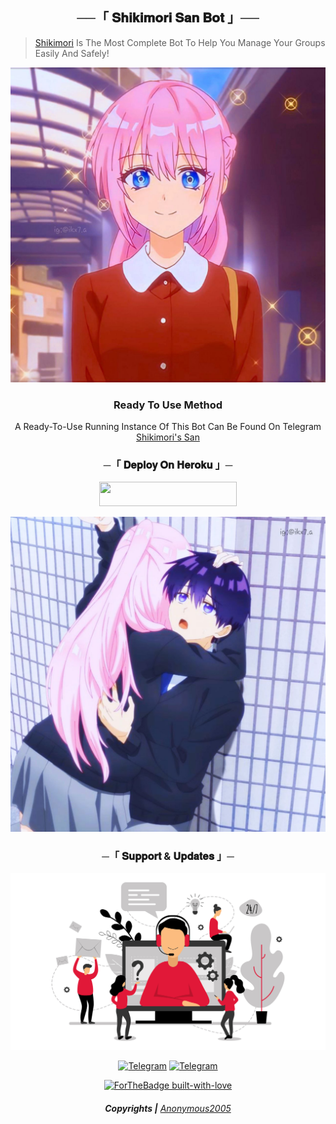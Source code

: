 <h2 align="center">
    ──「 𝐒𝐡𝐢𝐤𝐢𝐦𝐨𝐫𝐢 𝐒𝐚𝐧 𝐁𝐨𝐭 」──
</h2>

> [Shikimori](https://github.com/ikx7a/Shikimori-San) Is The Most Complete Bot To Help You Manage Your Groups Easily And Safely!

<p align="center">
  <img src="https://github.com/AL3X-Github/Resources/blob/main/Photos/Shikimori-San.jpeg">
</p>
<h3 align="center">
    Ready To Use Method
</h3>
<p align="center">
    A Ready-To-Use Running Instance Of This Bot Can Be Found On Telegram <br>
    <a href="http://telegram.me/ShikimoriSan1Bot"> Shikimori's San </a>
</p>
<h3 align="center">
    ─「 𝐃𝐞𝐩𝐥𝐨𝐲 𝐎𝐧 𝐇𝐞𝐫𝐨𝐤𝐮 」─
</h3>

<p align="center"><a href="https://dashboard.heroku.com/new?template=https://github.com/AL3X-Github/ShikimoriBot"> <img src="https://img.shields.io/badge/Deploy%20On%20Heroku-pink?style=for-the-badge&logo=heroku" width="220" height="38.45"/></a></p>

<p align="center">
  <img src="https://github.com/AL3X-Github/Resources/blob/main/Photos/Shikimori's.jpeg">
</p>


<h3 align="center">
    ─「 𝐒𝐮𝐩𝐩𝐨𝐫𝐭 & 𝐔𝐩𝐝𝐚𝐭𝐞𝐬 」─
</h3>

<div align="center">

![Support Cover](https://github.com/AL3X-Github/Resources/blob/main/Photos/Support.png)

</div>

<div align="center">

[![Telegram](https://img.shields.io/badge/Group-%232C3454?style=for-the-badge&logo=telegram&logoColor=white)](https://telegram.dog/MaximXGroup) [![Telegram](https://img.shields.io/badge/Channel-%232C3454?style=for-the-badge&logo=telegram&logoColor=white)](https://telegram.dog/MaximXChannels)

[![ForTheBadge built-with-love](http://ForTheBadge.com/images/badges/built-with-love.svg)](https://github.com/AL3X-Github)

<h6>

**Copyrights |** [Anonymous2005](https://github.com/Anonymous2005) 

</h6>
</div>

